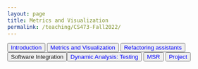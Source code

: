 ```yaml
---
layout: page
title: Metrics and Visualization
permalink: /teaching/CS473-Fall2022/
---
```


<a><button name="button" style = "color: blue" onclick="/teaching/CS473-Fall2022/msr">Introduction</button></a>
<a><button name="button" style = "color: blue" onclick="/teaching/CS473-Fall2022/metrics_and_visualization">Metrics and Visualization</button></a>
<a><button name="button" style = "color: blue" onclick="/teaching/CS473-Fall2022/refactoring_assistants">Refactoring assistants</button></a>
<a><button name="button" style = "color: blue" onclick="/teaching/CS473-Fall2022/software_integration">Software Integration</a>
<a><button name="button" style = "color: blue" onclick="/teaching/CS473-Fall2022/dynamic_analysis_testing">Dynamic Analysis: Testing</button></a>
<a><button name="button" style = "color: blue" onclick="/teaching/CS473-Fall2022/msr">MSR</button></a>
<a><button name="button" style = "color: blue" onclick="/teaching/CS473-Fall2022/sre_project">Project</button></a>

